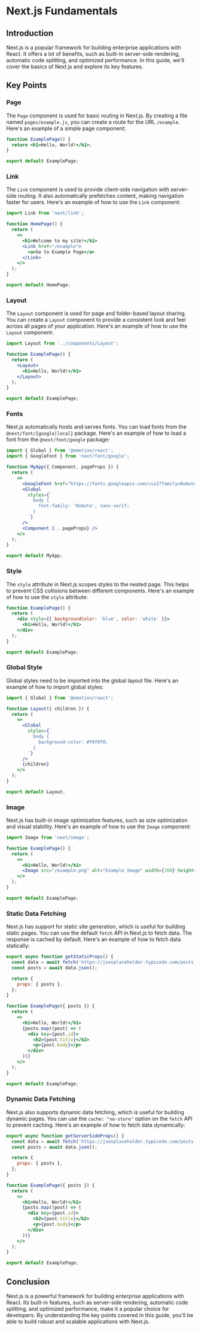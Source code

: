 # Next.js Fundamentals

## Introduction

Next.js is a popular framework for building enterprise applications with React. It offers a lot of benefits, such as built-in server-side rendering, automatic code splitting, and optimized performance. In this guide, we'll cover the basics of Next.js and explore its key features.

## Key Points

### Page

The `Page` component is used for basic routing in Next.js. By creating a file named `pages/example.js`, you can create a route for the URL `/example`. Here's an example of a simple page component:

```jsx
function ExamplePage() {
  return <h1>Hello, World!</h1>;
}

export default ExamplePage;
```

### Link

The `Link` component is used to provide client-side navigation with server-side routing. It also automatically prefetches content, making navigation faster for users. Here's an example of how to use the `Link` component:

```jsx
import Link from 'next/link';

function HomePage() {
  return (
    <>
      <h1>Welcome to my site!</h1>
      <Link href="/example">
        <a>Go to Example Page</a>
      </Link>
    </>
  );
}

export default HomePage;
```

### Layout

The `Layout` component is used for page and folder-based layout sharing. You can create a `Layout` component to provide a consistent look and feel across all pages of your application. Here's an example of how to use the `Layout` component:

```jsx
import Layout from '../components/Layout';

function ExamplePage() {
  return (
    <Layout>
      <h1>Hello, World!</h1>
    </Layout>
  );
}

export default ExamplePage;
```

### Fonts

Next.js automatically hosts and serves fonts. You can load fonts from the `@next/font/{google|local}` package. Here's an example of how to load a font from the `@next/font/google` package:

```jsx
import { Global } from '@emotion/react';
import { GoogleFont } from 'next/font/google';

function MyApp({ Component, pageProps }) {
  return (
    <>
      <GoogleFont href="https://fonts.googleapis.com/css2?family=Roboto" />
      <Global
        styles={`
          body {
            font-family: 'Roboto', sans-serif;
          }
        `}
      />
      <Component {...pageProps} />
    </>
  );
}

export default MyApp;
```

### Style

The `style` attribute in Next.js scopes styles to the nested page. This helps to prevent CSS collisions between different components. Here's an example of how to use the `style` attribute:

```jsx
function ExamplePage() {
  return (
    <div style={{ backgroundColor: 'blue', color: 'white' }}>
      <h1>Hello, World!</h1>
    </div>
  );
}

export default ExamplePage;
```

### Global Style

Global styles need to be imported into the global layout file. Here's an example of how to import global styles:

```jsx
import { Global } from '@emotion/react';

function Layout({ children }) {
  return (
    <>
      <Global
        styles={`
          body {
            background-color: #f0f0f0;
          }
        `}
      />
      {children}
    </>
  );
}

export default Layout;
```

### Image

Next.js has built-in image optimization features, such as size optimization and visual stability. Here's an example of how to use the `Image` component:

```jsx
import Image from 'next/image';

function ExamplePage() {
  return (
    <>
      <h1>Hello, World!</h1>
      <Image src="/example.png" alt="Example Image" width={300} height={300} />
    </>
  );
}

export default ExamplePage;
```

### Static Data Fetching

Next.js has support for static site generation, which is useful for building static pages. You can use the default `fetch` API in Next.js to fetch data. The response is cached by default. Here's an example of how to fetch data statically:

```jsx
export async function getStaticProps() {
  const data = await fetch('https://jsonplaceholder.typicode.com/posts');
  const posts = await data.json();

  return {
    props: { posts },
  };
}

function ExamplePage({ posts }) {
  return (
    <>
      <h1>Hello, World!</h1>
      {posts.map((post) => (
        <div key={post.id}>
          <h2>{post.title}</h2>
          <p>{post.body}</p>
        </div>
      ))}
    </>
  );
}

export default ExamplePage;
```

### Dynamic Data Fetching

Next.js also supports dynamic data fetching, which is useful for building dynamic pages. You can use the `cache: "no-store"` option on the `fetch` API to prevent caching. Here's an example of how to fetch data dynamically:

```jsx
export async function getServerSideProps() {
  const data = await fetch('https://jsonplaceholder.typicode.com/posts');
  const posts = await data.json();

  return {
    props: { posts },
  };
}

function ExamplePage({ posts }) {
  return (
    <>
      <h1>Hello, World!</h1>
      {posts.map((post) => (
        <div key={post.id}>
          <h2>{post.title}</h2>
          <p>{post.body}</p>
        </div>
      ))}
    </>
  );
}

export default ExamplePage;
```

## Conclusion

Next.js is a powerful framework for building enterprise applications with React. Its built-in features, such as server-side rendering, automatic code splitting, and optimized performance, make it a popular choice for developers. By understanding the key points covered in this guide, you'll be able to build robust and scalable applications with Next.js.